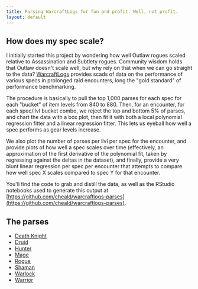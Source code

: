 ```yaml
---
title: Parsing WarcraftLogs for fun and profit. Well, not profit.
layout: default
---
```


## How does my spec scale?

I initially started this project by wondering how well Outlaw rogues scaled relative to Assassination and Subtlety rogues. Community wisdom holds that Outlaw doesn't scale well, but why rely on that when we can go straight to the data? [WarcraftLogs](https://warcraftlogs.com) provides scads of data on the performance of various specs in prolonged raid encounters, long the "gold standard" of performance benchmarking.

The procedure is basically to pull the top 1,000 parses for each spec for each "bucket" of item levels from 840 to 880. Then, for an encounter, for each spec/ilvl bucket combo, we reject the top and bottom 5% of parses, and chart the data with a box plot, then fit it with both a local polynomial regression fitter and a linear regression fitter. This lets us eyeball how well a spec performs as gear levels increase.

We also plot the number of parses per ilvl per spec for the encounter, and provide plots of how well a spec scales over time (effectively, an approximation of the first derivative of the polynomial fit, taken by regressing against the deltas in the dataset), and finally, provide a very blunt linear regression per spec per encounter that attempts to compare how well spec X scales compared to spec Y for that encounter.

You'll find the code to grab and distill the data, as well as the RStudio notebooks used to generate this output at [https://github.com/cheald/warcraftlogs-parses](https://github.com/cheald/warcraftlogs-parses).

## The parses

* [Death Knight](death_knight.html)
* [Druid](druid.html)
* [Hunter](hunter.html)
* [Mage](mage.html)
* [Rogue](rogue.html)
* [Shaman](shaman.html)
* [Warlock](warlock.html)
* [Warrior](warrior.html)

<script>
  (function(i,s,o,g,r,a,m){i['GoogleAnalyticsObject']=r;i[r]=i[r]||function(){
  (i[r].q=i[r].q||[]).push(arguments)},i[r].l=1*new Date();a=s.createElement(o),
  m=s.getElementsByTagName(o)[0];a.async=1;a.src=g;m.parentNode.insertBefore(a,m)
  })(window,document,'script','https://www.google-analytics.com/analytics.js','ga');

  ga('create', 'UA-16557101-2', 'auto');
  ga('send', 'pageview');
</script>


